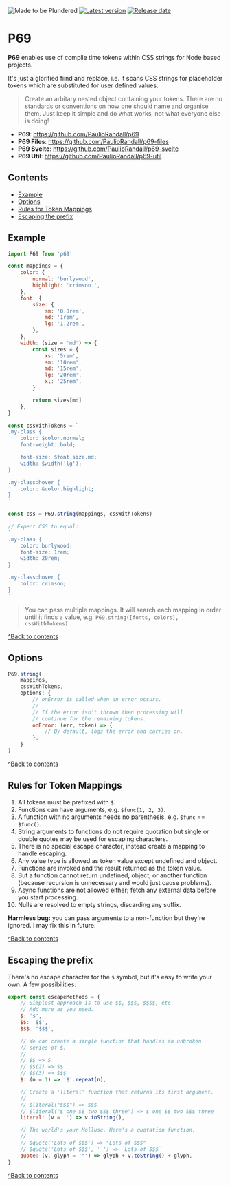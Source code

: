 ![Made to be Plundered](https://img.shields.io/badge/Made%20to%20be%20Plundered-royalblue)
[![Latest version](https://img.shields.io/github/v/release/PaulioRandall/p69)](https://github.com/PaulioRandall/p69/releases)
[![Release date](https://img.shields.io/github/release-date/PaulioRandall/p69)](https://github.com/PaulioRandall/p69/releases)

# P69

**P69** enables use of compile time tokens within CSS strings for Node based projects.

It's just a glorified fiind and replace, i.e. it scans CSS strings for placeholder tokens which are substituted for user defined values.

> Create an arbitary nested object containing your tokens. There are no standards or conventions on how one should name and organise them. Just keep it simple and do what works, not what everyone else is doing!

- **P69**: https://github.com/PaulioRandall/p69
- **P69 Files**: https://github.com/PaulioRandall/p69-files
- **P69 Svelte**: https://github.com/PaulioRandall/p69-svelte
- **P69 Util**: https://github.com/PaulioRandall/p69-util

## Contents

- [Example](#example)
- [Options](#options)
- [Rules for Token Mappings](#rules-for-token-mappings)
- [Escaping the prefix](#escaping-the-prefix)

## Example

```js
import P69 from 'p69'

const mappings = {
	color: {
		normal: 'burlywood',
		highlight: 'crimson ',
	},
	font: {
		size: {
			sm: '0.8rem',
			md: '1rem',
			lg: '1.2rem',
		},
	},
	width: (size = 'md') => {
		const sizes = {
			xs: '5rem',
			sm: '10rem',
			md: '15rem',
			lg: '20rem',
			xl: '25rem',
		}

		return sizes[md]
	},
}

const cssWithTokens = `
.my-class {
	color: $color.normal;
	font-weight: bold;

	font-size: $font.size.md;
	width: $width('lg');
}

.my-class:hover {
	color: &color.highlight;
}
`

const css = P69.string(mappings, cssWithTokens)

// Expect CSS to equal:
`
.my-class {
	color: burlywood;
	font-size: 1rem;
	width: 20rem;
}

.my-class:hover {
	color: crimson;
}
`
```

> You can pass multiple mappings. It will search each mapping in order until it finds a value, e.g. `P69.string([fonts, colors], cssWithTokens)`

[^Back to contents](#contents)

## Options

```js
P69.string(
	mappings,
	cssWithTokens,
	options: {
		// onError is called when an error occurs.
		//
		// If the error isn't thrown then processing will
		// continue for the remaining tokens.
		onError: (err, token) => {
			// By default, logs the error and carries on.
		},
	}
)
```

[^Back to contents](#contents)

## Rules for Token Mappings

1. All tokens must be prefixed with `$`.
2. Functions can have arguments, e.g. `$func(1, 2, 3)`.
3. A function with no arguments needs no parenthesis, e.g. `$func` == `$func()`.
4. String arguments to functions do not require quotation but single or double quotes may be used for escaping characters.
5. There is no special escape character, instead create a mapping to handle escaping.
6. Any value type is allowed as token value except undefined and object.
7. Functions are invoked and the result returned as the token value.
8. But a function cannot return undefined, object, or another function (because recursion is unnecessary and would just cause problems).
9. Async functions are not allowed either; fetch any external data before you start processing.
10. Nulls are resolved to empty strings, discarding any suffix.

**Harmless bug:** you can pass arguments to a non-function but they're ignored. I may fix this in future.

[^Back to contents](#contents)

## Escaping the prefix

There's no escape character for the `$` symbol, but it's easy to write your own. A few possibilities:

```js
export const escapeMethods = {
	// Simplest approach is to use $$, $$$, $$$$, etc.
	// Add more as you need.
	$: '$',
	$$: '$$',
	$$$: '$$$',

	// We can create a single function that handles an unbroken
	// series of $.
	//
	// $$ => $
	// $$(2) => $$
	// $$(3) => $$$
	$: (n = 1) => '$'.repeat(n),

	// Create a 'literal' function that returns its first argument.
	//
	// $literal("$$$") => $$$
	// $literal("$ one $$ two $$$ three") => $ one $$ two $$$ three
	literal: (v = '') => v.toString(),

	// The world's your Mollusc. Here's a quotation function.
	//
	// $quote('Lots of $$$') => "Lots of $$$"
	// $quote('Lots of $$$', '`') => `Lots of $$$`
	quote: (v, glyph = '"') => glyph + v.toString() + glyph,
}
```

[^Back to contents](#contents)
